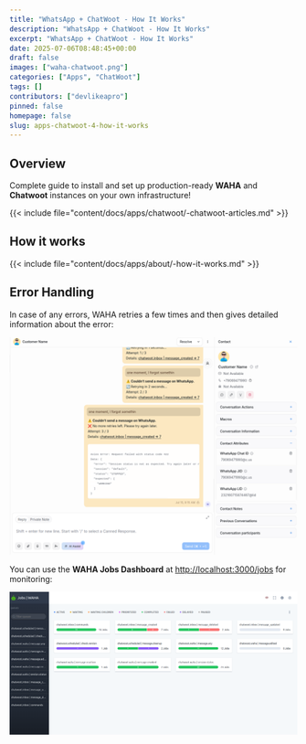 ```yaml
---
title: "WhatsApp + ChatWoot - How It Works"
description: "WhatsApp + ChatWoot - How It Works"
excerpt: "WhatsApp + ChatWoot - How It Works"
date: 2025-07-06T08:48:45+00:00
draft: false
images: ["waha-chatwoot.png"]
categories: ["Apps", "ChatWoot"]
tags: []
contributors: ["devlikeapro"]
pinned: false
homepage: false
slug: apps-chatwoot-4-how-it-works
---
```


## Overview

Complete guide to install and set up production-ready **WAHA** and **Chatwoot** instances on your own infrastructure!

{{< include file="content/docs/apps/chatwoot/-chatwoot-articles.md" >}}

## How it works

{{< include file="content/docs/apps/about/-how-it-works.md" >}}

## Error Handling

In case of any errors, WAHA retries a few times and then gives detailed information about the error:

![Error Reports and Retries](screenshots/error-reports-and-retries.png)

You can use the **WAHA Jobs Dashboard** at [http://localhost:3000/jobs](http://localhost:3000/jobs) for monitoring:

![WAHA Jobs Dashboard](screenshots/waha-jobs-dashboard.png)
